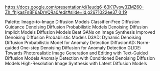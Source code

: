 https://docs.google.com/presentation/d/1eudq6-63K17vow3ZMZ60-Zh_fhjkasFnBF6aDrVQRa0/edit#slide=id.g2671022ee37_0_19

Palette: Image-to-Image Diffusion Models
Classifier-Free Diffusion Guidance
Denoising Diffusion Probabilistic Models
Denoising Diffusion Implicit Models
Diffusion Models Beat GANs on Image Synthesis
Improved Denoising Diffusion Probabilistic Models
D3AD: Dynamic Denoising Diffusion Probabilistic Model for Anomaly Detection
DiffusionAD: Norm-guided One-step Denoising Diffusion for Anomaly Detection
GLIDE: Towards Photorealistic Image Generation and Editing with Text-Guided Diffusion Models
Anomaly Detection with Conditioned Denoising Diffusion Models
High-Resolution Image Synthesis with Latent Diffusion Models
